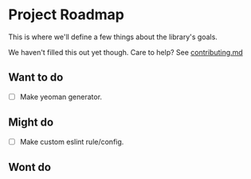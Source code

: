 # Project Roadmap

This is where we'll define a few things about the library's goals.

We haven't filled this out yet though. Care to help? See [contributing.md][contributing-link]

## Want to do
- [ ] Make yeoman generator.


## Might do
- [ ] Make custom eslint rule/config.


## Wont do


[contributing-link]: https://github.com/luftywiranda13/generator-bunny/blob/master/contributing.md
